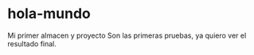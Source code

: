 # hola-mundo
Mi primer almacen y proyecto
Son las primeras pruebas, ya quiero ver el resultado final.
